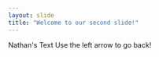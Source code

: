```yaml
---
layout: slide
title: "Welcome to our second slide!"
---
```

Nathan's Text
Use the left arrow to go back!
